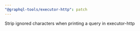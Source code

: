 ```yaml
---
"@graphql-tools/executor-http": patch
---
```


Strip ignored characters when printing a query in executor-http
